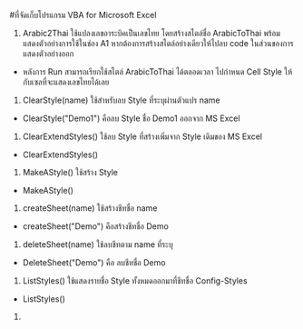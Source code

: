 #ที่จัดเก็บโปรแกรม VBA for Microsoft Excel
1. Arabic2Thai ใช้แปลงเลขอาระบิคเป็นเลขไทย โดยสร้างสไตล์ชื่อ ArabicToThai พร้อมแสดงตัวอย่างการใช้ในช่อง A1 หากต้องการสร้างสไตล์อย่างเดียวให้ไปลบ code ในส่วนของการแสดงตัวอย่างออก 
  * หลังการ Run สามารถเรียกใช้สไตล์ ArabicToThai ได้ตลอดเวลา ไปกำหนด Cell Style ให้กับเซลที่จะแสดงเลขไทยได้เลย
1. ClearStyle(name) ใช้สำหรับลบ Style ที่ระบุผ่านตัวแปร name
  * ClearStyle("Demo1") คือลบ Style ชื่อ Demo1 ออกจาก MS Excel
1. ClearExtendStyles() ใช้ลบ Style ที่สร้างเพิ่มจาก Style เดิมของ MS Excel
  * ClearExtendStyles()
1. MakeAStyle() ใช้สร้าง Style
  * MakeAStyle()
1. createSheet(name) ใช้สร้างชีทชื่อ name
  * createSheet("Demo") คือสร้างชีทชื่อ Demo
1. deleteSheet(name) ใช้ลบชีทตาม name ที่ระบุ
  * DeleteSheet("Demo") คือ ลบชีทชื่อ Demo
1. ListStyles() ใช้แสดงรายชื่อ Style ทั้งหมดออกมาที่ชีทชื่อ Config-Styles
  * ListStyles() 
1. 
